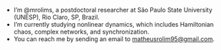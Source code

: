 - I’m @mrolims, a postdoctoral researcher at São Paulo State University (UNESP), Rio Claro, SP, Brazil.
- I’m currently studying nonlinear dynamics, which includes Hamiltonian chaos, complex networks, and synchronization.
- You can reach me by sending an email to matheusrolim95@gmail.com.

